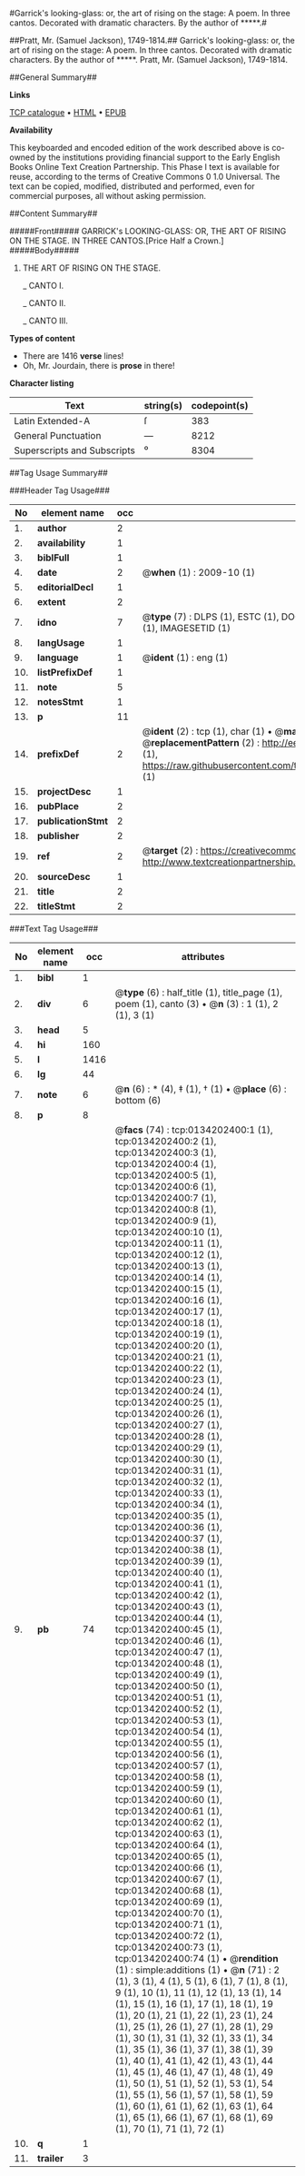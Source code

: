 #Garrick's looking-glass: or, the art of rising on the stage: A poem. In three cantos. Decorated with dramatic characters. By the author of *****.#

##Pratt, Mr. (Samuel Jackson), 1749-1814.##
Garrick's looking-glass: or, the art of rising on the stage: A poem. In three cantos. Decorated with dramatic characters. By the author of *****.
Pratt, Mr. (Samuel Jackson), 1749-1814.

##General Summary##

**Links**

[TCP catalogue](http://www.ota.ox.ac.uk/tcp/)  • 
[HTML](http://tei.it.ox.ac.uk/tcp/Texts-HTML/free/004/004806676.html)  • 
[EPUB](http://tei.it.ox.ac.uk/tcp/Texts-EPUB/free/004/004806676.epub)

**Availability**

This keyboarded and encoded edition of the
	       work described above is co-owned by the institutions
	       providing financial support to the Early English Books
	       Online Text Creation Partnership. This Phase I text is
	       available for reuse, according to the terms of Creative
	       Commons 0 1.0 Universal. The text can be copied,
	       modified, distributed and performed, even for
	       commercial purposes, all without asking permission.


##Content Summary##

#####Front#####
GARRICK's LOOKING-GLASS: OR, THE ART OF RISING ON THE STAGE. IN THREE CANTOS.[Price Half a Crown.]
#####Body#####

1. THE ART OF RISING ON THE STAGE.

    _ CANTO I.

    _ CANTO II.

    _ CANTO III.

**Types of content**

  * There are 1416 **verse** lines!
  * Oh, Mr. Jourdain, there is **prose** in there!

**Character listing**


|Text|string(s)|codepoint(s)|
|---|---|---|
|Latin Extended-A|ſ|383|
|General Punctuation|—|8212|
|Superscripts             and Subscripts|⁰|8304|

##Tag Usage Summary##

###Header Tag Usage###

|No|element name|occ|attributes|
|---|---|---|---|
|1.|__author__|2||
|2.|__availability__|1||
|3.|__biblFull__|1||
|4.|__date__|2| @__when__ (1) : 2009-10 (1)|
|5.|__editorialDecl__|1||
|6.|__extent__|2||
|7.|__idno__|7| @__type__ (7) : DLPS (1), ESTC (1), DOCNO (1), TCP (1), GALEDOCNO (1), CONTENTSET (1), IMAGESETID (1)|
|8.|__langUsage__|1||
|9.|__language__|1| @__ident__ (1) : eng (1)|
|10.|__listPrefixDef__|1||
|11.|__note__|5||
|12.|__notesStmt__|1||
|13.|__p__|11||
|14.|__prefixDef__|2| @__ident__ (2) : tcp (1), char (1)  •  @__matchPattern__ (2) : ([0-9\-]+):([0-9IVX]+) (1), (.+) (1)  •  @__replacementPattern__ (2) : http://eebo.chadwyck.com/downloadtiff?vid=$1&page=$2 (1), https://raw.githubusercontent.com/textcreationpartnership/Texts/master/tcpchars.xml#$1 (1)|
|15.|__projectDesc__|1||
|16.|__pubPlace__|2||
|17.|__publicationStmt__|2||
|18.|__publisher__|2||
|19.|__ref__|2| @__target__ (2) : https://creativecommons.org/publicdomain/zero/1.0/ (1), http://www.textcreationpartnership.org/docs/. (1)|
|20.|__sourceDesc__|1||
|21.|__title__|2||
|22.|__titleStmt__|2||


###Text Tag Usage###

|No|element name|occ|attributes|
|---|---|---|---|
|1.|__bibl__|1||
|2.|__div__|6| @__type__ (6) : half_title (1), title_page (1), poem (1), canto (3)  •  @__n__ (3) : 1 (1), 2 (1), 3 (1)|
|3.|__head__|5||
|4.|__hi__|160||
|5.|__l__|1416||
|6.|__lg__|44||
|7.|__note__|6| @__n__ (6) : * (4), ‡ (1), † (1)  •  @__place__ (6) : bottom (6)|
|8.|__p__|8||
|9.|__pb__|74| @__facs__ (74) : tcp:0134202400:1 (1), tcp:0134202400:2 (1), tcp:0134202400:3 (1), tcp:0134202400:4 (1), tcp:0134202400:5 (1), tcp:0134202400:6 (1), tcp:0134202400:7 (1), tcp:0134202400:8 (1), tcp:0134202400:9 (1), tcp:0134202400:10 (1), tcp:0134202400:11 (1), tcp:0134202400:12 (1), tcp:0134202400:13 (1), tcp:0134202400:14 (1), tcp:0134202400:15 (1), tcp:0134202400:16 (1), tcp:0134202400:17 (1), tcp:0134202400:18 (1), tcp:0134202400:19 (1), tcp:0134202400:20 (1), tcp:0134202400:21 (1), tcp:0134202400:22 (1), tcp:0134202400:23 (1), tcp:0134202400:24 (1), tcp:0134202400:25 (1), tcp:0134202400:26 (1), tcp:0134202400:27 (1), tcp:0134202400:28 (1), tcp:0134202400:29 (1), tcp:0134202400:30 (1), tcp:0134202400:31 (1), tcp:0134202400:32 (1), tcp:0134202400:33 (1), tcp:0134202400:34 (1), tcp:0134202400:35 (1), tcp:0134202400:36 (1), tcp:0134202400:37 (1), tcp:0134202400:38 (1), tcp:0134202400:39 (1), tcp:0134202400:40 (1), tcp:0134202400:41 (1), tcp:0134202400:42 (1), tcp:0134202400:43 (1), tcp:0134202400:44 (1), tcp:0134202400:45 (1), tcp:0134202400:46 (1), tcp:0134202400:47 (1), tcp:0134202400:48 (1), tcp:0134202400:49 (1), tcp:0134202400:50 (1), tcp:0134202400:51 (1), tcp:0134202400:52 (1), tcp:0134202400:53 (1), tcp:0134202400:54 (1), tcp:0134202400:55 (1), tcp:0134202400:56 (1), tcp:0134202400:57 (1), tcp:0134202400:58 (1), tcp:0134202400:59 (1), tcp:0134202400:60 (1), tcp:0134202400:61 (1), tcp:0134202400:62 (1), tcp:0134202400:63 (1), tcp:0134202400:64 (1), tcp:0134202400:65 (1), tcp:0134202400:66 (1), tcp:0134202400:67 (1), tcp:0134202400:68 (1), tcp:0134202400:69 (1), tcp:0134202400:70 (1), tcp:0134202400:71 (1), tcp:0134202400:72 (1), tcp:0134202400:73 (1), tcp:0134202400:74 (1)  •  @__rendition__ (1) : simple:additions (1)  •  @__n__ (71) : 2 (1), 3 (1), 4 (1), 5 (1), 6 (1), 7 (1), 8 (1), 9 (1), 10 (1), 11 (1), 12 (1), 13 (1), 14 (1), 15 (1), 16 (1), 17 (1), 18 (1), 19 (1), 20 (1), 21 (1), 22 (1), 23 (1), 24 (1), 25 (1), 26 (1), 27 (1), 28 (1), 29 (1), 30 (1), 31 (1), 32 (1), 33 (1), 34 (1), 35 (1), 36 (1), 37 (1), 38 (1), 39 (1), 40 (1), 41 (1), 42 (1), 43 (1), 44 (1), 45 (1), 46 (1), 47 (1), 48 (1), 49 (1), 50 (1), 51 (1), 52 (1), 53 (1), 54 (1), 55 (1), 56 (1), 57 (1), 58 (1), 59 (1), 60 (1), 61 (1), 62 (1), 63 (1), 64 (1), 65 (1), 66 (1), 67 (1), 68 (1), 69 (1), 70 (1), 71 (1), 72 (1)|
|10.|__q__|1||
|11.|__trailer__|3||
